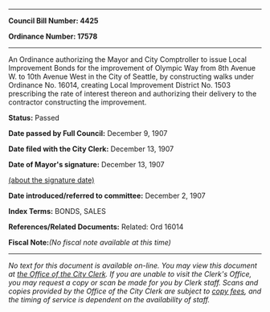

********

**Council Bill Number: 4425**
   
**Ordinance Number: 17578**
********

 An Ordinance authorizing the Mayor and City Comptroller to issue Local Improvement Bonds for the improvement of Olympic Way from 8th Avenue W. to 10th Avenue West in the City of Seattle, by constructing walks under Ordinance No. 16014, creating Local Improvement District No. 1503 prescribing the rate of interest thereon and authorizing their delivery to the contractor constructing the improvement.

**Status:** Passed
   
**Date passed by Full Council:** December 9, 1907
   
**Date filed with the City Clerk:** December 13, 1907
   
**Date of Mayor's signature:** December 13, 1907
   
[(about the signature date)](/~public/approvaldate.htm)
   
   
   
**Date introduced/referred to committee:** December 2, 1907
   
   
**Index Terms:** BONDS, SALES

**References/Related Documents:** Related: Ord 16014

**Fiscal Note:**_(No fiscal note available at this time)_
********

_No text for this document is available on-line. You may view this document at [the Office of the City Clerk](http://www.seattle.gov/leg/clerk/contactUs.htm). If you are unable to visit the Clerk's Office, you may request a copy or scan be made for you by Clerk staff. Scans and copies provided by the Office of the City Clerk are subject to [copy fees](http://clerk.seattle.gov/~public/clerkfees.htm), and the timing of service is dependent on the availability of staff._

